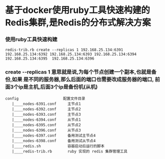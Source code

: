 # 基于docker使用ruby工具快速构建的Redis集群,是Redis的分布式解决方案

### 使用ruby工具快速构建
```
redis-trib.rb create --replicas 1 192.168.25.134:6391 192.168.25.134:6392 192.168.25.134:6393 192.168.25.134:6394 192.168.25.134:6395  192.168.25.134:6396

```
###  create --replicas 1 意思就是说,为每个节点创建一个副本,也就是备份,如果 是不同的服务器,那么后面的端口也需要改成服务器的端口,  前面3个ip是主机,后面3个ip是备份机(从机)

```
config                    配置文件目录
   |____nodes-6391.conf     主节点1
   |____nodes-6392.conf     主节点2
   |____nodes-6393.conf     主节点3
   |____nodes-6394.conf     从节点1
   |____nodes-6395.conf     从节点2
   |____nodes-6396.conf     从节点3
   |____nodes-6397.conf     备用测试主节点4
   |____nodes-6398.conf     备用测试从节点4
   |____redis.sh            容器启动后运行的脚本
   |____redis-trib.rb       ruby 实现的 redis 集群管理工具
  ```



